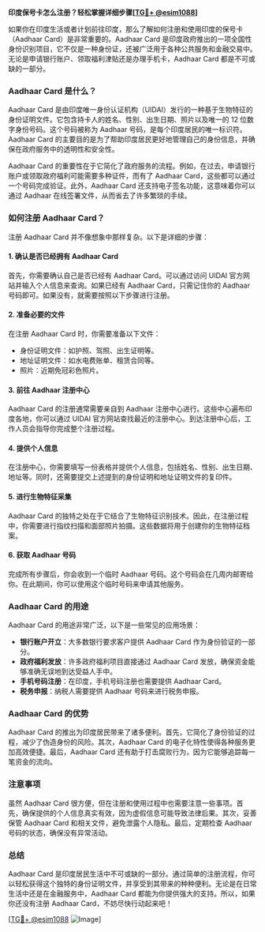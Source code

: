 **印度保号卡怎么注册？轻松掌握详细步骤[[TG💪+ @esim1088](https://t.me/s/esim1088)]**

如果你在印度生活或者计划前往印度，那么了解如何注册和使用印度的保号卡（Aadhaar Card）是非常重要的。Aadhaar Card 是印度政府推出的一项全国性身份识别项目，它不仅是一种身份证，还被广泛用于各种公共服务和金融交易中。无论是申请银行账户、领取福利津贴还是办理手机卡，Aadhaar Card 都是不可或缺的一部分。

### Aadhaar Card 是什么？

Aadhaar Card 是由印度唯一身份认证机构（UIDAI）发行的一种基于生物特征的身份证明文件。它包含持卡人的姓名、性别、出生日期、照片以及唯一的 12 位数字身份号码。这个号码被称为 Aadhaar 号码，是每个印度居民的唯一标识符。Aadhaar Card 的主要目的是为了帮助印度居民更好地管理自己的身份信息，并确保在政府服务中的透明性和安全性。

Aadhaar Card 的重要性在于它简化了政府服务的流程。例如，在过去，申请银行账户或领取政府福利可能需要多种证件，而有了 Aadhaar Card，这些都可以通过一个号码完成验证。此外，Aadhaar Card 还支持电子签名功能，这意味着你可以通过 Aadhaar 在线签署文件，从而省去了许多繁琐的手续。

### 如何注册 Aadhaar Card？

注册 Aadhaar Card 并不像想象中那样复杂。以下是详细的步骤：

#### 1. 确认是否已经拥有 Aadhaar Card

首先，你需要确认自己是否已经有 Aadhaar Card。可以通过访问 UIDAI 官方网站并输入个人信息来查询。如果已经有 Aadhaar Card，只需记住你的 Aadhaar 号码即可。如果没有，就需要按照以下步骤进行注册。

#### 2. 准备必要的文件

在注册 Aadhaar Card 时，你需要准备以下文件：

- 身份证明文件：如护照、驾照、出生证明等。
- 地址证明文件：如水电费账单、租赁合同等。
- 照片：近期免冠彩色照片。

#### 3. 前往 Aadhaar 注册中心

Aadhaar Card 的注册通常需要亲自到 Aadhaar 注册中心进行。这些中心遍布印度各地，你可以通过 UIDAI 官方网站查找最近的注册中心。到达注册中心后，工作人员会指导你完成整个注册过程。

#### 4. 提供个人信息

在注册中心，你需要填写一份表格并提供个人信息，包括姓名、性别、出生日期、地址等。同时，还需要提交上述提到的身份证明和地址证明文件的复印件。

#### 5. 进行生物特征采集

Aadhaar Card 的独特之处在于它结合了生物特征识别技术。因此，在注册过程中，你需要进行指纹扫描和面部照片拍摄。这些数据将用于创建你的生物特征档案。

#### 6. 获取 Aadhaar 号码

完成所有步骤后，你会收到一个临时 Aadhaar 号码。这个号码会在几周内邮寄给你。在此期间，你可以使用这个临时号码来申请其他服务。

### Aadhaar Card 的用途

Aadhaar Card 的用途非常广泛，以下是一些常见的应用场景：

- **银行账户开立**：大多数银行要求客户提供 Aadhaar Card 作为身份验证的一部分。
- **政府福利发放**：许多政府福利项目直接通过 Aadhaar Card 发放，确保资金能够准确无误地到达受益人手中。
- **手机号码注册**：在印度，手机号码注册也需要提供 Aadhaar Card。
- **税务申报**：纳税人需要提供 Aadhaar 号码来进行税务申报。

### Aadhaar Card 的优势

Aadhaar Card 的推出为印度居民带来了诸多便利。首先，它简化了身份验证的过程，减少了伪造身份的风险。其次，Aadhaar Card 的电子化特性使得各种服务更加高效便捷。最后，Aadhaar Card 还有助于打击腐败行为，因为它能够追踪每一笔资金的流向。

### 注意事项

虽然 Aadhaar Card 很方便，但在注册和使用过程中也需要注意一些事项。首先，确保提供的个人信息真实有效，因为虚假信息可能导致法律后果。其次，妥善保管 Aadhaar Card 和相关文件，避免泄露个人隐私。最后，定期检查 Aadhaar 号码的状态，确保没有异常活动。

### 总结

Aadhaar Card 是印度居民生活中不可或缺的一部分。通过简单的注册流程，你可以轻松获得这个独特的身份证明文件，并享受到其带来的种种便利。无论是在日常生活中还是在金融服务中，Aadhaar Card 都能为你提供强大的支持。所以，如果你还没有注册 Aadhaar Card，不妨尽快行动起来吧！

[[TG💪+ @esim1088](https://t.me/s/esim1088) ![Image](https://i.postimg.cc/4NQfJmqS/Snipaste-2025-05-13-00-14-12.png)]